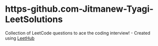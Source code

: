 # https-github.com-Jitmanew-Tyagi-LeetSolutions
Collection of LeetCode questions to ace the coding interview! - Created using [LeetHub](https://github.com/QasimWani/LeetHub)
